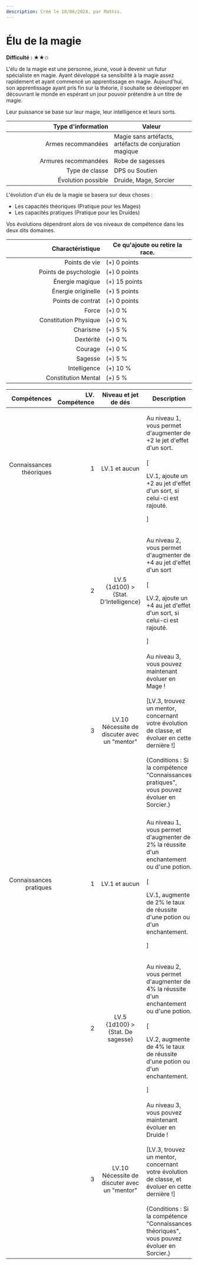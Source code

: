 ```yaml
---
description: Créé le 10/06/2024, par Mathis.
---
```


# Élu de la magie

**Difficulté :** ★★✩



L'élu de la magie est une personne, jeune, voué à devenir un futur spécialiste en magie. Ayant développé sa sensibilité à la magie assez rapidement et ayant commencé un apprentissage en magie. Aujourd'hui, son apprentissage ayant pris fin sur la théorie, il souhaite se développer en découvrant le monde en espérant un jour pouvoir prétendre à un titre de magie.

Leur puissance se base sur leur magie, leur intelligence et leurs sorts.

<table><thead><tr><th width="269" align="right">Type d'information</th><th>Valeur</th></tr></thead><tbody><tr><td align="right">Armes recommandées</td><td>Magie sans artéfacts, artéfacts de conjuration magique</td></tr><tr><td align="right">Armures recommandées</td><td>Robe de sagesses</td></tr><tr><td align="right">Type de classe</td><td>DPS ou Soutien</td></tr><tr><td align="right">Évolution possible</td><td>Druide, Mage, Sorcier</td></tr></tbody></table>

L'évolution d'un élu de la magie se basera sur deux choses :&#x20;

* Les capacités théoriques (Pratique pour les Mages)
* Les capacités pratiques (Pratique pour les Druides)

Vos évolutions dépendront alors de vos niveaux de compétence dans les deux dits domaines.

<table><thead><tr><th width="247" align="right">Charactéristique</th><th>Ce qu'ajoute ou retire la race.</th></tr></thead><tbody><tr><td align="right">Points de vie</td><td>(+) 0 points</td></tr><tr><td align="right">Points de psychologie</td><td>(+) 0 points</td></tr><tr><td align="right">Énergie magique</td><td>(+) 15 points</td></tr><tr><td align="right">Énergie originelle</td><td>(+) 5 points</td></tr><tr><td align="right">Points de contrat</td><td>(+) 0 points</td></tr><tr><td align="right">Force</td><td>(+) 0 %</td></tr><tr><td align="right">Constitution Physique</td><td>(+) 0 %</td></tr><tr><td align="right">Charisme</td><td>(+) 5 %</td></tr><tr><td align="right">Dextérité</td><td>(+) 0 %</td></tr><tr><td align="right">Courage</td><td>(+) 0 %</td></tr><tr><td align="right">Sagesse</td><td>(+) 5 %</td></tr><tr><td align="right">Intelligence</td><td>(+) 10 %</td></tr><tr><td align="right">Constitution Mental</td><td>(+) 5 %</td></tr></tbody></table>

<table><thead><tr><th width="160" align="right">Compétences</th><th width="153" align="right">LV. Compétence</th><th width="179" align="center">Niveau et jet de dés</th><th>Description</th></tr></thead><tbody><tr><td align="right">Connaissances théoriques</td><td align="right">1</td><td align="center">LV.1 et aucun</td><td><p>Au niveau 1, vous permet d'augmenter de +2 le jet d'effet d'un sort.<br><br>[</p><p>LV.1, ajoute un +2 au jet d'effet d'un sort, si celui-ci est rajouté.</p><p>]</p></td></tr><tr><td align="right"></td><td align="right">2</td><td align="center">LV.5<br>{1d100} > {Stat. D'Intelligence}</td><td><p>Au niveau 2, vous permet d'augmenter de +4 au jet d'effet d'un sort<br><br>[</p><p>LV.2, ajoute un +4 au jet d'effet d'un sort, si celui-ci est rajouté.</p><p>]</p></td></tr><tr><td align="right"></td><td align="right">3</td><td align="center">LV.10<br>Nécessite de discuter avec un "mentor"</td><td>Au niveau 3, vous pouvez maintenant évoluer en Mage !<br><br>[LV.3, trouvez un mentor, concernant votre évolution de classe, et évoluer en cette dernière !]<br><br>{Conditions : Si la compétence "Connaissances pratiques", vous pouvez évoluer en Sorcier.}</td></tr><tr><td align="right"></td><td align="right"></td><td align="center"></td><td></td></tr><tr><td align="right">Connaissances pratiques</td><td align="right">1</td><td align="center">LV.1 et aucun</td><td><p>Au niveau 1, vous permet d'augmenter de 2% la réussite d'un enchantement ou d'une potion.<br><br>[</p><p>LV.1, augmente de 2% le taux de réussite d'une potion ou d'un enchantement.</p><p>]</p></td></tr><tr><td align="right"></td><td align="right">2</td><td align="center">LV.5<br>{1d100} > {Stat. De sagesse}</td><td><p>Au niveau 2, vous permet d'augmenter de 4% la réussite d'un enchantement ou d'une potion.<br><br>[</p><p>LV.2, augmente de 4% le taux de réussite d'une potion ou d'un enchantement.</p><p>]</p></td></tr><tr><td align="right"></td><td align="right">3</td><td align="center">LV.10<br>Nécessite de discuter avec un "mentor"</td><td>Au niveau 3, vous pouvez maintenant évoluer en Druide !<br><br>[LV.3, trouvez un mentor, concernant votre évolution de classe, et évoluer en cette dernière !]<br><br>{Conditions : Si la compétence "Connaissances théoriques", vous pouvez évoluer en Sorcier.}</td></tr></tbody></table>
